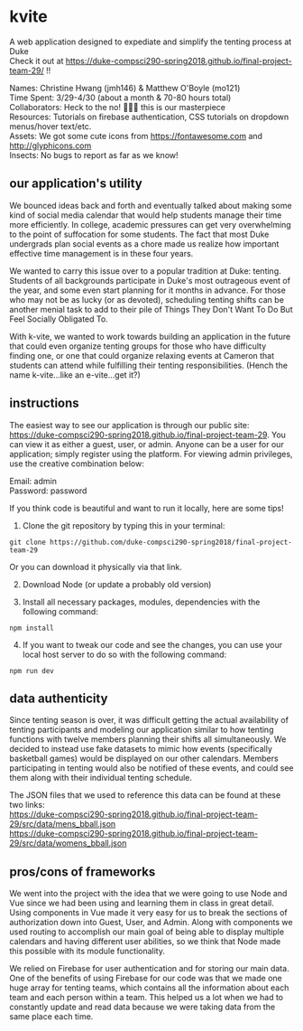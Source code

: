 # kvite

A web application designed to expediate and simplify the tenting process at Duke<br>
Check it out at https://duke-compsci290-spring2018.github.io/final-project-team-29/ !!<br>

Names: Christine Hwang (jmh146) & Matthew O'Boyle (mo121)<br>
Time Spent: 3/29-4/30 (about a month & 70-80 hours total)<br>
Collaborators: Heck to the no! 😤😤😤 this is our masterpiece<br>
Resources: Tutorials on firebase authentication, CSS tutorials on dropdown menus/hover text/etc.<br>
Assets: We got some cute icons from https://fontawesome.com and http://glyphicons.com<br>
Insects: No bugs to report as far as we know!<br>

## our application's utility

We bounced ideas back and forth and eventually talked about making some kind of social media calendar that would help students manage their time more efficiently. In college, academic pressures can get very overwhelming to the point of suffocation for some students. The fact that most Duke undergrads plan social events as a chore made us realize how important effective time management is in these four years.

We wanted to carry this issue over to a popular tradition at Duke: tenting. Students of all backgrounds participate in Duke's most outrageous event of the year, and some even start planning for it months in advance. For those who may not be as lucky (or as devoted), scheduling tenting shifts can be another menial task to add to their pile of Things They Don't Want To Do But Feel Socially Obligated To.

With k-vite, we wanted to work towards building an application in the future that could even organize tenting groups for those who have difficulty finding one, or one that could organize relaxing events at Cameron that students can attend while fulfilling their tenting responsibilities. (Hench the name k-vite...like an e-vite...get it?)

## instructions

The easiest way to see our application is through our public site: https://duke-compsci290-spring2018.github.io/final-project-team-29. You can view it as either a guest, user, or admin. Anyone can be a user for our application; simply register using the platform. For viewing admin privileges, use the creative combination below:

Email: admin<br>
Password: password

If you think code is beautiful and want to run it locally, here are some tips!

1. Clone the git repository by typing this in your terminal:
```
git clone https://github.com/duke-compsci290-spring2018/final-project-team-29
```
Or you can download it physically via that link.

2. Download Node (or update a probably old version)

3. Install all necessary packages, modules, dependencies with the following command:
```
npm install
```

4. If you want to tweak our code and see the changes, you can use your local host server to do so with the following command:
```
npm run dev
```

## data authenticity

Since tenting season is over, it was difficult getting the actual availability of tenting participants and modeling our application similar to how tenting functions with twelve members planning their shifts all simultaneously. We decided to instead use fake datasets to mimic how events (specifically basketball games) would be displayed on our other calendars. Members participating in tenting would also be notified of these events, and could see them along with their individual tenting schedule.

The JSON files that we used to reference this data can be found at these two links:<br>
https://duke-compsci290-spring2018.github.io/final-project-team-29/src/data/mens_bball.json<br>
https://duke-compsci290-spring2018.github.io/final-project-team-29/src/data/womens_bball.json

## pros/cons of frameworks

We went into the project with the idea that we were going to use Node and Vue since we had been using and learning them in class in great detail. Using components in Vue made it very easy for us to break the sections of authorization down into Guest, User, and Admin. Along with components we used routing to accomplish our main goal of being able to display multiple calendars and having different user abilities, so we think that Node made this possible with its module functionality.

We relied on Firebase for user authentication and for storing our main data. One of the benefits of using Firebase for our code was that we made one huge array for tenting teams, which contains all the information about each team and each person within a team. This helped us a lot when we had to constantly update and read data because we were taking data from the same place each time.